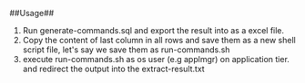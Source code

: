 ##Usage##
1. Run generate-commands.sql and export the result into as a excel file.
2. Copy the content of last column in all rows and save them as a new shell script file, let's say we save them as run-commands.sh
3. execute run-commands.sh as os user (e.g applmgr) on application tier. and redirect the output into the extract-result.txt 
